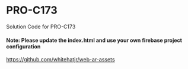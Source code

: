 # PRO-C173
Solution Code for PRO-C173

#### Note: Please update the index.html and use your own firebase project configuration
https://github.com/whitehatjr/web-ar-assets
